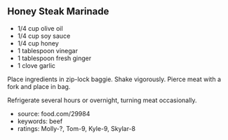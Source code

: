 Honey Steak Marinade
--------------------

- 1/4 cup olive oil
- 1/4 cup soy sauce
- 1/4 cup honey
- 1 tablespoon vinegar
- 1 tablespoon fresh ginger
- 1 clove garlic

Place ingredients in zip-lock baggie.  Shake vigorously.  Pierce meat
with a fork and place in bag.

Refrigerate several hours or overnight, turning meat occasionally.

- source: food.com/29984
- keywords: beef
- ratings: Molly-?, Tom-9, Kyle-9, Skylar-8
